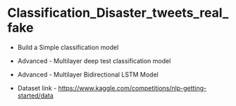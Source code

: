 # Classification_Disaster_tweets_real_fake


* Build a Simple classification model

  

* Advanced - Multilayer deep test classification model

  

* Advanced - Multilayer Bidirectional LSTM Model



* Dataset link - https://www.kaggle.com/competitions/nlp-getting-started/data

